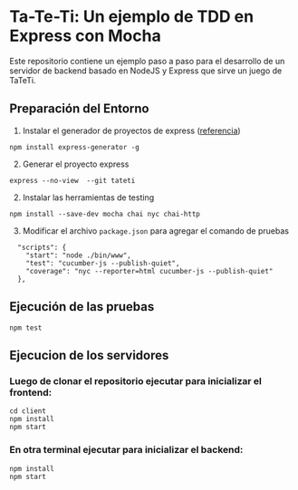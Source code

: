# Ta-Te-Ti: Un ejemplo de TDD en Express con Mocha

Este repositorio contiene un ejemplo paso a paso para el desarrollo de un servidor de backend basado en NodeJS y Express que sirve un juego de TaTeTi.

## Preparación del Entorno

1. Instalar el generador de proyectos de express ([referencia](https://expressjs.com/es/starter/generator.html))

```
npm install express-generator -g
```

2. Generar el proyecto express

```
express --no-view  --git tateti
```

2. Instalar las herramientas de testing

```
npm install --save-dev mocha chai nyc chai-http
```

3. Modificar el archivo `package.json` para agregar el comando de pruebas

```
  "scripts": {
    "start": "node ./bin/www",
    "test": "cucumber-js --publish-quiet",
    "coverage": "nyc --reporter=html cucumber-js --publish-quiet"
  },
```

## Ejecución de las pruebas

```
npm test
```

## Ejecucion de los servidores

### Luego de clonar el repositorio ejecutar para inicializar el frontend:

```
cd client
npm install
npm start
```

### En otra terminal ejecutar para inicializar el backend:

```
npm install
npm start
```
